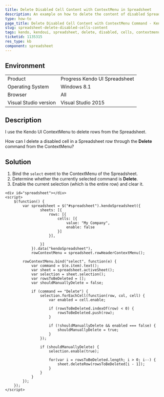 ```yaml
---
title: Delete Disabled Cell Content with ContextMenu in Spreadsheet
description: An example on how to delete the content of disabled Spreadsheet cells with a ContextMenu command.
type: how-to
page_title: Delete Disabled Cell Content with ContextMenu Command - Kendo UI Spreadsheet for jQuery
slug: spreadsheet-delete-disabled-cells-content
tags: kendo, kendoui, spreadsheet, delete, disabled, cells, contextmenu
ticketid: 1135315
res_type: kb
component: spreadsheet
---
```


## Environment

<table>
 <tr>
  <td>Product</td>
  <td>Progress Kendo UI Spreadsheet</td>
 </tr>
 <tr>
  <td>Operating System</td>
  <td>Windows 8.1</td>
 </tr>
 <tr>
  <td>Browser</td>
  <td>All</td>
 </tr>
 <tr>
  <td>Visual Studio version</td>
  <td>Visual Studio 2015</td>
 </tr>
</table>


## Description

I use the Kendo UI ContextMenu to delete rows from the Spreadsheet.

How can I delete a disabled cell in a Spreadsheet row through the **Delete** command from the ContextMenu?

## Solution

1. Bind the `select` event to the ContextMenu of the Spreadsheet.
1. Determine whether the currently selected command is **Delete**.
1. Enable the current selection (which is the entire row) and clear it.

```dojo
<div id="spreadsheet"></div>
<script>
    $(function() {
        var spreadsheet = $("#spreadsheet").kendoSpreadsheet({
                sheets: [{
                    rows: [{
                        cells: [{
                            value: "My Company",
                            enable: false
                        }]
                    }],

                }]
            }).data("kendoSpreadsheet"),
            rowContextMenu = spreadsheet.rowHeaderContextMenu();

        rowContextMenu.bind("select", function(e) {
			var command = $(e.item).text();
			var sheet = spreadsheet.activeSheet();
			var selection = sheet.selection();
			var rowsToBeDeleted = [];
			var shouldManuallyDelete = false;

			if (command == "Delete") {
				selection.forEachCell(function(row, col, cell) {
					var enabled = cell.enable;

					if (rowsToBeDeleted.indexOf(row) < 0) {
						rowsToBeDeleted.push(row);
					}

					if (!shouldManuallyDelete && enabled === false) {
						shouldManuallyDelete = true;
					}
				});

				if (shouldManuallyDelete) {
					selection.enable(true);

					for(var i = rowsToBeDeleted.length; i > 0; i--) {
						sheet.deleteRow(rowsToBeDeleted[i - 1]);
					}
				}
			}
        });
    });
</script>

```
